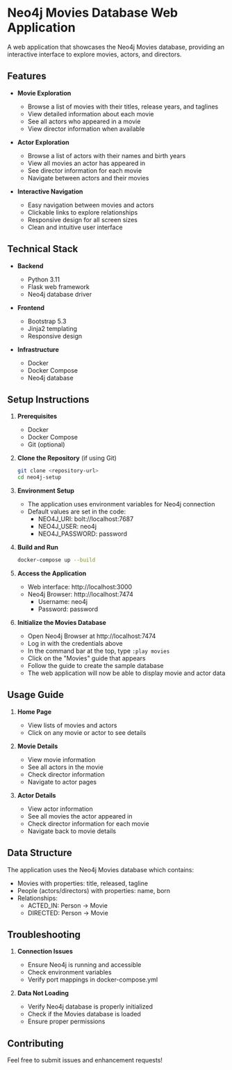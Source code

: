 # Neo4j Movies Database Web Application

A web application that showcases the Neo4j Movies database, providing an interactive interface to explore movies, actors, and directors.

## Features

- **Movie Exploration**
  - Browse a list of movies with their titles, release years, and taglines
  - View detailed information about each movie
  - See all actors who appeared in a movie
  - View director information when available

- **Actor Exploration**
  - Browse a list of actors with their names and birth years
  - View all movies an actor has appeared in
  - See director information for each movie
  - Navigate between actors and their movies

- **Interactive Navigation**
  - Easy navigation between movies and actors
  - Clickable links to explore relationships
  - Responsive design for all screen sizes
  - Clean and intuitive user interface

## Technical Stack

- **Backend**
  - Python 3.11
  - Flask web framework
  - Neo4j database driver

- **Frontend**
  - Bootstrap 5.3
  - Jinja2 templating
  - Responsive design

- **Infrastructure**
  - Docker
  - Docker Compose
  - Neo4j database

## Setup Instructions

1. **Prerequisites**
   - Docker
   - Docker Compose
   - Git (optional)

2. **Clone the Repository** (if using Git)
   ```bash
   git clone <repository-url>
   cd neo4j-setup
   ```

3. **Environment Setup**
   - The application uses environment variables for Neo4j connection
   - Default values are set in the code:
     - NEO4J_URI: bolt://localhost:7687
     - NEO4J_USER: neo4j
     - NEO4J_PASSWORD: password

4. **Build and Run**
   ```bash
   docker-compose up --build
   ```

5. **Access the Application**
   - Web interface: http://localhost:3000
   - Neo4j Browser: http://localhost:7474
     - Username: neo4j
     - Password: password

6. **Initialize the Movies Database**
   - Open Neo4j Browser at http://localhost:7474
   - Log in with the credentials above
   - In the command bar at the top, type `:play movies`
   - Click on the "Movies" guide that appears
   - Follow the guide to create the sample database
   - The web application will now be able to display movie and actor data

## Usage Guide

1. **Home Page**
   - View lists of movies and actors
   - Click on any movie or actor to see details

2. **Movie Details**
   - View movie information
   - See all actors in the movie
   - Check director information
   - Navigate to actor pages

3. **Actor Details**
   - View actor information
   - See all movies the actor appeared in
   - Check director information for each movie
   - Navigate back to movie details

## Data Structure

The application uses the Neo4j Movies database which contains:
- Movies with properties: title, released, tagline
- People (actors/directors) with properties: name, born
- Relationships:
  - ACTED_IN: Person → Movie
  - DIRECTED: Person → Movie

## Troubleshooting

1. **Connection Issues**
   - Ensure Neo4j is running and accessible
   - Check environment variables
   - Verify port mappings in docker-compose.yml

2. **Data Not Loading**
   - Verify Neo4j database is properly initialized
   - Check if the Movies database is loaded
   - Ensure proper permissions

## Contributing

Feel free to submit issues and enhancement requests!
